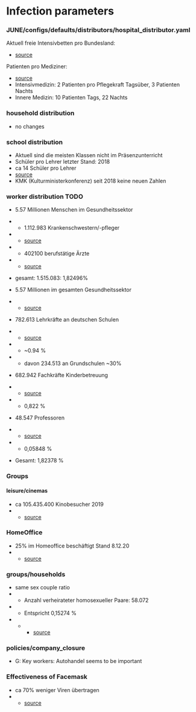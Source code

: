# Infection parameters





### JUNE/configs/defaults/distributors/hospital_distributor.yaml

Aktuell freie Intensivbetten pro Bundesland:

- [source](https://www.intensivregister.de/#/aktuelle-lage/laendertabelle)

Patienten pro Mediziner:

- [source](https://www.bundesgesundheitsministerium.de/personaluntergrenzen.html?r=artikellink)
- Intensivmedizin: 2 Patienten pro Pflegekraft Tagsüber, 3 Patienten Nachts
- Innere Medizin: 10 Patienten Tags, 22 Nachts


### household distribution
- no changes



### school distribution
- Aktuell sind die meisten Klassen nicht im Präsenzunterricht
- Schüler pro Lehrer letzter Stand: 2018
- ca 14 Schüler pro Lehrer
- [source](https://www.deutschlandinzahlen.de/tab/deutschland/bildung/schule/allgemeinbildende/schueler-je-lehrer-allgemeinbildende-schulen)
- KMK (Kulturministerkonferenz) seit 2018 keine neuen Zahlen

	

### worker distribution TODO
- 5.57 Millionen Menschen im Gesundheitssektor
- - 1.112.983 Krankenschwestern/-pfleger
- - [source](https://de.statista.com/statistik/daten/studie/243449/umfrage/anzahl-der-beschaeftigten-krankenschwestern-und-hebammen-in-deutschland/#:~:text=Am%2031.,Hebammen%20und%20Rettungsdienstler%20in%20Deutschland.)
- - 402100 berufstätige Ärzte
- - [source](https://de.statista.com/themen/576/aerzte/)
- gesamt: 1.515.083: 1,82496%
- 5.57 Millionen im gesamten Gesundheitssektor
- - [source](https://www.bundesgesundheitsministerium.de/themen/gesundheitswesen/gesundheitswirtschaft/gesundheitswirtschaft-als-jobmotor.html#:~:text=Im%20Gesundheitswesen%20arbeiten%20derzeit%205,um%201%2C6%20Millionen%20zugenommen.)

	
- 782.613 Lehrkräfte an deutschen Schulen
- - [source](https://de.statista.com/statistik/daten/studie/162263/umfrage/anzahl-der-lehrkraefte-nach-schularten/#:~:text=Im%20Schuljahr%202019%2F2020%20arbeiteten,782.613%20Lehrkr%C3%A4fte%20an%20allgemeinbildenden%20Schulen.)
- - ~0.94 %
- - davon 234.513 an Grundschulen ~30%
- 682.942 Fachkräfte Kinderbetreuung
- - [source](https://de.statista.com/statistik/daten/studie/1011406/umfrage/fachkraefte-in-der-kinderbetreuung-in-deutschland/#:~:text=M%C3%A4rz%202020%20wurden%20bundesweit%20knapp,in%20Einrichtungen%20der%20Kindertagesbetreuung%20t%C3%A4tig.)
- - 0,822 %
- 48.547 Professoren
- - [source](https://de.statista.com/statistik/daten/studie/160365/umfrage/professoren-und-professorinnen-an-deutschen-hochschulen/#:~:text=Die%20Statistik%20zeigt%20die%20Anzahl,Professoren%20und%2012.408%20hauptberufliche%20Professorinnen.)
- - 0,05848 %
- Gesamt: 1,82378 %


### Groups
#### leisure/cinemas
- ca 105.435.400 Kinobesucher 2019
- - [source](https://de.statista.com/themen/48/kino/#:~:text=Rund%205%2C27%20Millionen%20Deutsche,pro%20Einwohner%20in%20Deutschland%20gez%C3%A4hlt.)

### HomeOffice
- 25% im Homeoffice beschäftigt Stand 8.12.20
- - [source](https://www.bitkom.org/Presse/Presseinformation/Mehr-als-10-Millionen-arbeiten-ausschliesslich-im-Homeoffice#:~:text=3%2C2%20Millionen%20(8%20Prozent,6%2C3%20Millionen)%20teilweise.)

### groups/households
- same sex couple ratio
- - Anzahl verheirateter homosexueller Paare: 58.072
- - Entspricht 0,15274 %
- - - [source](https://www.destatis.de/DE/Themen/Gesellschaft-Umwelt/Bevoelkerung/Eheschliessungen-Ehescheidungen-Lebenspartnerschaften/Tabellen/eheschliessungen-paarkonstellation.html)

### policies/company_closure
- G: Key workers: Autohandel seems to be important


### Effectiveness of Facemask 
- ca 70% weniger Viren übertragen
- - [source](https://msphere.asm.org/content/msph/5/5/e00637-20.full.pdf)
